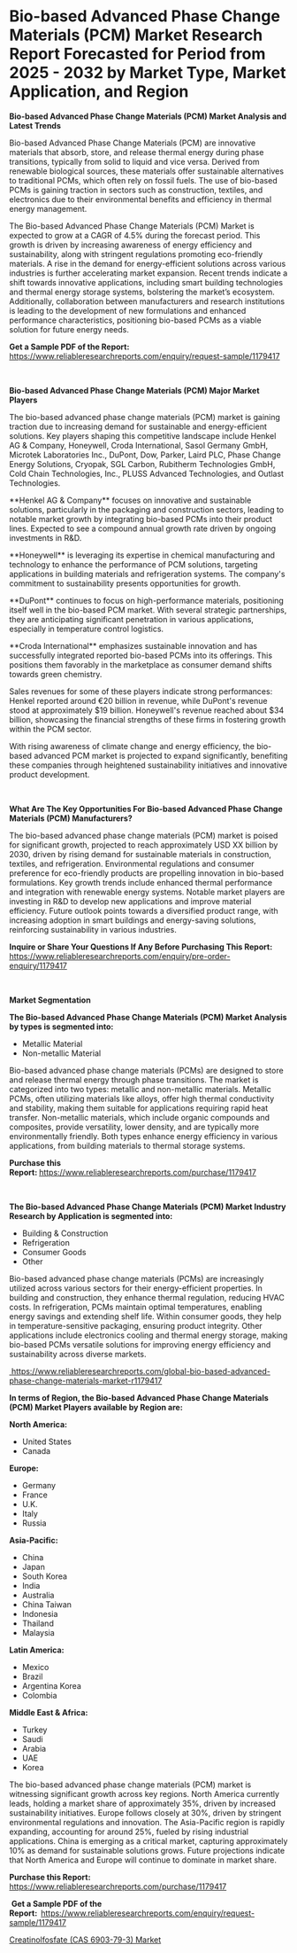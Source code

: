 <p><h1>Bio-based Advanced Phase Change Materials (PCM) Market Research Report Forecasted for Period from 2025 -  2032 by Market Type, Market Application, and Region</h1></p><p><strong>Bio-based Advanced Phase Change Materials (PCM) Market Analysis and Latest Trends</strong></p>
<p><p>Bio-based Advanced Phase Change Materials (PCM) are innovative materials that absorb, store, and release thermal energy during phase transitions, typically from solid to liquid and vice versa. Derived from renewable biological sources, these materials offer sustainable alternatives to traditional PCMs, which often rely on fossil fuels. The use of bio-based PCMs is gaining traction in sectors such as construction, textiles, and electronics due to their environmental benefits and efficiency in thermal energy management.</p><p>The Bio-based Advanced Phase Change Materials (PCM) Market is expected to grow at a CAGR of 4.5% during the forecast period. This growth is driven by increasing awareness of energy efficiency and sustainability, along with stringent regulations promoting eco-friendly materials. A rise in the demand for energy-efficient solutions across various industries is further accelerating market expansion. Recent trends indicate a shift towards innovative applications, including smart building technologies and thermal energy storage systems, bolstering the market’s ecosystem. Additionally, collaboration between manufacturers and research institutions is leading to the development of new formulations and enhanced performance characteristics, positioning bio-based PCMs as a viable solution for future energy needs.</p></p>
<p><strong>Get a Sample PDF of the Report:&nbsp;</strong> <a href="https://www.reliableresearchreports.com/enquiry/request-sample/1179417?utm_campaign=2740&utm_medium=2&utm_source=Github&utm_content=ia&utm_term=03042025&utm_id=bio-based-advanced-phase-change-materials-pcm">https://www.reliableresearchreports.com/enquiry/request-sample/1179417</a></p>
<p>&nbsp;</p>
<p><strong>Bio-based Advanced Phase Change Materials (PCM) Major Market Players</strong></p>
<p><p>The bio-based advanced phase change materials (PCM) market is gaining traction due to increasing demand for sustainable and energy-efficient solutions. Key players shaping this competitive landscape include Henkel AG & Company, Honeywell, Croda International, Sasol Germany GmbH, Microtek Laboratories Inc., DuPont, Dow, Parker, Laird PLC, Phase Change Energy Solutions, Cryopak, SGL Carbon, Rubitherm Technologies GmbH, Cold Chain Technologies, Inc., PLUSS Advanced Technologies, and Outlast Technologies.</p><p>**Henkel AG & Company** focuses on innovative and sustainable solutions, particularly in the packaging and construction sectors, leading to notable market growth by integrating bio-based PCMs into their product lines. Expected to see a compound annual growth rate driven by ongoing investments in R&D.</p><p>**Honeywell** is leveraging its expertise in chemical manufacturing and technology to enhance the performance of PCM solutions, targeting applications in building materials and refrigeration systems. The company's commitment to sustainability presents opportunities for growth.</p><p>**DuPont** continues to focus on high-performance materials, positioning itself well in the bio-based PCM market. With several strategic partnerships, they are anticipating significant penetration in various applications, especially in temperature control logistics.</p><p>**Croda International** emphasizes sustainable innovation and has successfully integrated reported bio-based PCMs into its offerings. This positions them favorably in the marketplace as consumer demand shifts towards green chemistry.</p><p>Sales revenues for some of these players indicate strong performances: Henkel reported around €20 billion in revenue, while DuPont's revenue stood at approximately $19 billion. Honeywell's revenue reached about $34 billion, showcasing the financial strengths of these firms in fostering growth within the PCM sector.</p><p>With rising awareness of climate change and energy efficiency, the bio-based advanced PCM market is projected to expand significantly, benefiting these companies through heightened sustainability initiatives and innovative product development.</p></p>
<p>&nbsp;</p>
<p><strong>What Are The Key Opportunities For Bio-based Advanced Phase Change Materials (PCM) Manufacturers?</strong></p>
<p><p>The bio-based advanced phase change materials (PCM) market is poised for significant growth, projected to reach approximately USD XX billion by 2030, driven by rising demand for sustainable materials in construction, textiles, and refrigeration. Environmental regulations and consumer preference for eco-friendly products are propelling innovation in bio-based formulations. Key growth trends include enhanced thermal performance and integration with renewable energy systems. Notable market players are investing in R&D to develop new applications and improve material efficiency. Future outlook points towards a diversified product range, with increasing adoption in smart buildings and energy-saving solutions, reinforcing sustainability in various industries.</p></p>
<p><strong>Inquire or Share Your Questions If Any Before Purchasing This Report:</strong> <a href="https://www.reliableresearchreports.com/enquiry/pre-order-enquiry/1179417?utm_campaign=2740&utm_medium=2&utm_source=Github&utm_content=ia&utm_term=03042025&utm_id=bio-based-advanced-phase-change-materials-pcm">https://www.reliableresearchreports.com/enquiry/pre-order-enquiry/1179417</a></p>
<p>&nbsp;</p>
<p><strong>Market Segmentation</strong></p>
<p><strong>The Bio-based Advanced Phase Change Materials (PCM) Market Analysis by types is segmented into:</strong></p>
<p><ul><li>Metallic Material</li><li>Non-metallic Material</li></ul></p>
<p><p>Bio-based advanced phase change materials (PCMs) are designed to store and release thermal energy through phase transitions. The market is categorized into two types: metallic and non-metallic materials. Metallic PCMs, often utilizing materials like alloys, offer high thermal conductivity and stability, making them suitable for applications requiring rapid heat transfer. Non-metallic materials, which include organic compounds and composites, provide versatility, lower density, and are typically more environmentally friendly. Both types enhance energy efficiency in various applications, from building materials to thermal storage systems.</p></p>
<p><strong>Purchase this Report:&nbsp;</strong><a href="https://www.reliableresearchreports.com/purchase/1179417?utm_campaign=2740&utm_medium=2&utm_source=Github&utm_content=ia&utm_term=03042025&utm_id=bio-based-advanced-phase-change-materials-pcm">https://www.reliableresearchreports.com/purchase/1179417</a></p>
<p>&nbsp;</p>
<p><strong>The Bio-based Advanced Phase Change Materials (PCM) Market Industry Research by Application is segmented into:</strong></p>
<p><ul><li>Building & Construction</li><li>Refrigeration</li><li>Consumer Goods</li><li>Other</li></ul></p>
<p><p>Bio-based advanced phase change materials (PCMs) are increasingly utilized across various sectors for their energy-efficient properties. In building and construction, they enhance thermal regulation, reducing HVAC costs. In refrigeration, PCMs maintain optimal temperatures, enabling energy savings and extending shelf life. Within consumer goods, they help in temperature-sensitive packaging, ensuring product integrity. Other applications include electronics cooling and thermal energy storage, making bio-based PCMs versatile solutions for improving energy efficiency and sustainability across diverse markets.</p></p>
<p><a href="https://www.reliableresearchreports.com/global-bio-based-advanced-phase-change-materials-market-r1179417?utm_campaign=2740&utm_medium=2&utm_source=Github&utm_content=ia&utm_term=03042025&utm_id=bio-based-advanced-phase-change-materials-pcm">&nbsp;https://www.reliableresearchreports.com/global-bio-based-advanced-phase-change-materials-market-r1179417</a></p>
<p><strong>In terms of Region, the Bio-based Advanced Phase Change Materials (PCM) Market Players available by Region are:</strong></p>
<p>
    <p> <strong> North America: </strong>
        <ul>
            <li>United States</li>
            <li>Canada</li>
        </ul>
        </p> 
    <p> <strong> Europe: </strong>
        <ul>
            <li>Germany</li>
            <li>France</li>
            <li>U.K.</li>
            <li>Italy</li>
            <li>Russia</li>
        </ul>
        </p> 
    <p> <strong> Asia-Pacific: </strong>
        <ul>
            <li>China</li>
            <li>Japan</li>
            <li>South Korea</li>
            <li>India</li>
            <li>Australia</li>
            <li>China Taiwan</li>
            <li>Indonesia</li>
            <li>Thailand</li>
            <li>Malaysia</li>
        </ul>
        </p> 
    <p> <strong> Latin America: </strong>
        <ul>
            <li>Mexico</li>
            <li>Brazil</li>
            <li>Argentina Korea</li>
            <li>Colombia</li>
        </ul>
        </p> 
    <p> <strong> Middle East & Africa: </strong>
        <ul>
            <li>Turkey</li>
            <li>Saudi</li>
            <li>Arabia</li>
            <li>UAE</li>
            <li>Korea</li>
        </ul>
    </p>
    </p>
<p><p>The bio-based advanced phase change materials (PCM) market is witnessing significant growth across key regions. North America currently leads, holding a market share of approximately 35%, driven by increased sustainability initiatives. Europe follows closely at 30%, driven by stringent environmental regulations and innovation. The Asia-Pacific region is rapidly expanding, accounting for around 25%, fueled by rising industrial applications. China is emerging as a critical market, capturing approximately 10% as demand for sustainable solutions grows. Future projections indicate that North America and Europe will continue to dominate in market share.</p></p>
<p><strong>Purchase this Report: </strong><a href="https://www.reliableresearchreports.com/purchase/1179417?utm_campaign=2740&utm_medium=2&utm_source=Github&utm_content=ia&utm_term=03042025&utm_id=bio-based-advanced-phase-change-materials-pcm">https://www.reliableresearchreports.com/purchase/1179417</a></p>
<p>&nbsp;<strong>Get a Sample PDF of the Report:&nbsp;&nbsp;</strong><a href="https://www.reliableresearchreports.com/enquiry/request-sample/1179417?utm_campaign=2740&utm_medium=2&utm_source=Github&utm_content=ia&utm_term=03042025&utm_id=bio-based-advanced-phase-change-materials-pcm">https://www.reliableresearchreports.com/enquiry/request-sample/1179417</a></p>
<p><strong></strong></p>
<p><p><a href="https://github.com/techerghalim/Market-Research-Report-List-1/blob/main/creatinolfosfate-cas-6903-79-3-market.md?utm_campaign=2740&utm_medium=2&utm_source=Github&utm_content=ia&utm_term=03042025&utm_id=bio-based-advanced-phase-change-materials-pcm">Creatinolfosfate (CAS 6903-79-3) Market</a></p></p>